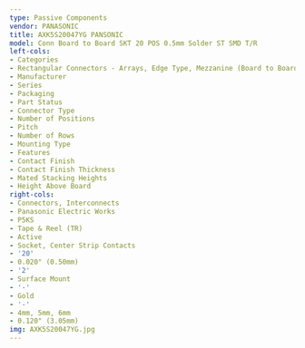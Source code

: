 ```yaml
---
type: Passive Components
vendor: PANASONIC
title: AXK5S20047YG PANSONIC
model: Conn Board to Board SKT 20 POS 0.5mm Solder ST SMD T/R
left-cols:
- Categories
- Rectangular Connectors - Arrays, Edge Type, Mezzanine (Board to Board)
- Manufacturer
- Series
- Packaging 
- Part Status
- Connector Type
- Number of Positions
- Pitch
- Number of Rows
- Mounting Type
- Features
- Contact Finish
- Contact Finish Thickness
- Mated Stacking Heights
- Height Above Board
right-cols:
- Connectors, Interconnects
- Panasonic Electric Works
- P5KS
- Tape & Reel (TR) 
- Active
- Socket, Center Strip Contacts
- '20'
- 0.020" (0.50mm)
- '2'
- Surface Mount
- '-'
- Gold
- '-'
- 4mm, 5mm, 6mm
- 0.120" (3.05mm)
img: AXK5S20047YG.jpg
---
```


